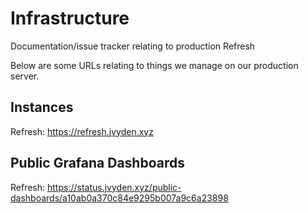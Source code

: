 # Infrastructure
Documentation/issue tracker relating to production Refresh

Below are some URLs relating to things we manage on our production server.

## Instances

Refresh: https://refresh.jvyden.xyz

## Public Grafana Dashboards

Refresh: https://status.jvyden.xyz/public-dashboards/a10ab0a370c84e9295b007a9c6a23898
